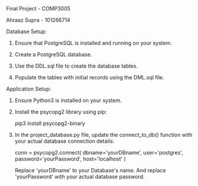Final Project - COMP3005

Ahraaz Supra - 101266714

Database Setup:

1. Ensure that PostgreSQL is installed and running on your system.

2. Create a PostgreSQL database.

3. Use the DDL.sql file to create the database tables.

4. Populate the tables with initial records using the DML.sql file.

Application Setup:

1. Ensure Python3 is installed on your system.

2. Install the psycopg2 library using pip:

    pip3 install psycopg2-binary

3. In the project_database.py file, update the connect_to_db() function with your actual database connection details:

    conn = psycopg2.connect(
      dbname='yourDBname',
      user='postgres',
      password='yourPassword',
      host='localhost'
    )

    Replace 'yourDBname' to your Database's name. And replace 'yourPassword' with your actual database password.
